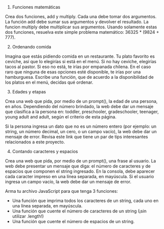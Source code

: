 

1. Funciones matemáticas

Crea dos funciones, add y multiply. Cada una debe tomar dos argumentos. La función add debe sumar sus argumentos y devolver el resultado. La funcion multiply debe multiplicar sus argumentos. Usando solamente estas dos funciones, resuelva este simple problema matemático: 36325 * (9824 + 777). 

2. Ordenando comida

Imagina que estás pidiendo comida en un restaurante. Tu plato favorito es ceviche, así que lo elegirías si está en el menú. Si no hay ceviche, elegirías tacos al pastor. Si eso no está, te irías por empanada chilena. En el caso raro que ninguna de esas opciones esté disponible, te irías por una hamburguesa. Escribe una función, que de acuerdo a la disponibilidad de los platos en el menú, decidas qué ordenar. 

3. Edades y etapas

Crea una web que pida, por medio de un prompt(), la edad de una persona, en años. Dependiendo del número brindado, la web debe dar un mensaje que clasifica a la persona en: toddler, preschooler, gradeschooler, teenager, young adult and adult, según el criterio de esta página.

Si la persona ingresa un dato que no es un número entero (por ejemplo: un string, un número decimal, un cero, o un campo vacío), la web debe dar un mensaje de error. Revisa este link que tiene un par de tips interesantes relacionados a este proyecto. 

4. Contando caracteres y espacios

Crea una web que pida, por medio de un prompt(), una frase al usuario. La web debe presentar un mensaje que diga: el número de caracteres y de espacios que componen el string ingresado. En la consola, debe aparecer cada caracter impreso en una línea separada, en mayúscula. Si el usuario ingresa un campo vacío, la web debe dar un mensaje de error.

Arma tu archivo JavaScript para que tenga 3 funciones:

* Una función que imprima todos los caracteres de un string, cada uno en una línea separada, en mayúscula.
* Una función que cuente el número de caracteres de un string (¡sin utilizar .length!)
* Una función que cuente el número de espacios de un string.

